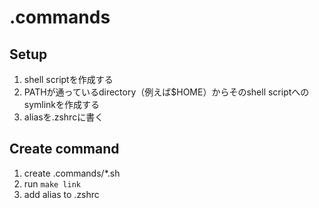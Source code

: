 # .commands

## Setup

1. shell scriptを作成する
2. PATHが通っているdirectory（例えば$HOME）からそのshell scriptへのsymlinkを作成する
3. aliasを.zshrcに書く

## Create command

1. create .commands/*.sh
2. run `make link`
3. add alias to .zshrc
